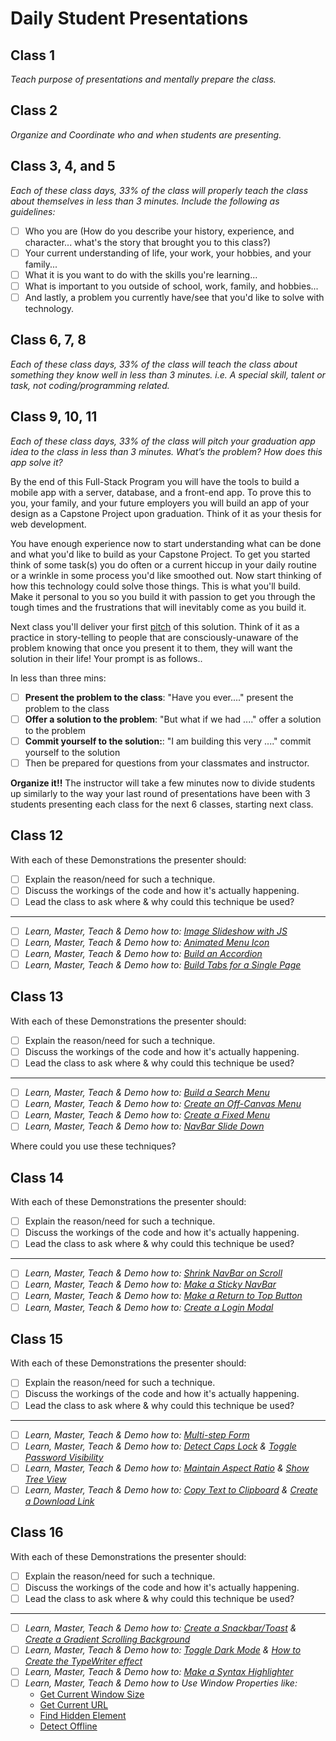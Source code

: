# Daily Student Presentations

<!-- Explain the purpose of presentations -->

## Class 1

*Teach purpose of presentations and mentally prepare the class.*

## Class 2

*Organize and Coordinate who and when students are presenting.*

## Class 3, 4, and 5

*Each of these class days, 33% of the class will properly teach the class about themselves in less than 3 minutes. Include the following as guidelines:*

- [ ] Who you are (How do you describe your history, experience, and character... what's the story that brought you to this class?)
- [ ] Your current understanding of life, your work, your hobbies, and your family...
- [ ] What it is you want to do with the skills you're learning...
- [ ] What is important to you outside of school, work, family, and hobbies...
- [ ] And lastly, a problem you currently have/see that you'd like to solve with technology.

## Class 6, 7, 8

*Each of these class days, 33% of the class will teach the class about something they know well in less than 3 minutes. i.e. A special skill, talent or task, not coding/programming related.*

## Class 9, 10, 11

*Each of these class days, 33% of the class will pitch your graduation app idea to the class in less than 3 minutes. What’s the problem? How does this app solve it?*

By the end of this Full-Stack Program you will have the tools to build a mobile app with a server, database, and a front-end app. To prove this to you, your family, and your future employers you will build an app of your design as a Capstone Project upon graduation. Think of it as your thesis for web development.

You have enough experience now to start understanding what can be done and what you'd like to build as your Capstone Project. To get you started think of some task(s) you do often or a current hiccup in your daily routine or a wrinkle in some process you'd like smoothed out. Now start thinking of how this technology could solve those things. This is what you'll build. Make it personal to you so you build it with passion to get you through the tough times and the frustrations that will inevitably come as you build it.

Next class you'll deliver your first [pitch](https://hbr.org/2003/09/how-to-pitch-a-brilliant-idea) of this solution. Think of it as a practice in story-telling to people that are consciously-unaware of the problem knowing that once you present it to them, they will want the solution in their life! Your prompt is as follows..

In less than three mins:

- [ ] **Present the problem to the class**: "Have you ever...." present the problem to the class
- [ ] **Offer a solution to the problem**: "But what if we had ...." offer a solution to the problem
- [ ] **Commit yourself to the solution:**: "I am building this very ...." commit yourself to the solution
- [ ] Then be prepared for questions from your classmates and instructor.

**Organize it!!** The instructor will take a few minutes now to divide students up similarly to the way your last round of presentations have been with 3 students presenting each class for the next 6 classes, starting next class.

## Class 12

With each of these Demonstrations the presenter should:

- [ ] Explain the reason/need for such a technique.
- [ ] Discuss the workings of the code and how it's actually happening.
- [ ] Lead the class to ask where & why could this technique be used?

*****

- [ ] *Learn, Master, Teach & Demo how to: [Image Slideshow with JS](https://www.w3schools.com/howto/howto_js_slideshow.asp)*
- [ ] *Learn, Master, Teach & Demo how to: [Animated Menu Icon](https://www.w3schools.com/howto/howto_css_menu_icon.asp)*
- [ ] *Learn, Master, Teach & Demo how to: [Build an Accordion](https://www.w3schools.com/howto/howto_js_accordion.asp)*
- [ ] *Learn, Master, Teach & Demo how to: [Build Tabs for a Single Page](https://www.w3schools.com/howto/howto_js_tabs.asp)*

## Class 13

With each of these Demonstrations the presenter should:

- [ ] Explain the reason/need for such a technique.
- [ ] Discuss the workings of the code and how it's actually happening.
- [ ] Lead the class to ask where & why could this technique be used?

*****

- [ ] *Learn, Master, Teach & Demo how to: [Build a Search Menu](https://www.w3schools.com/howto/howto_js_search_menu.asp)*
- [ ] *Learn, Master, Teach & Demo how to: [Create an Off-Canvas Menu](https://www.w3schools.com/howto/howto_js_off-canvas.asp)*
- [ ] *Learn, Master, Teach & Demo how to: [Create a Fixed Menu](https://www.w3schools.com/howto/howto_css_fixed_menu.asp)*
- [ ] *Learn, Master, Teach & Demo how to: [NavBar Slide Down](https://www.w3schools.com/howto/howto_js_navbar_slide.asp)*

Where could you use these techniques?

## Class 14

With each of these Demonstrations the presenter should:

- [ ] Explain the reason/need for such a technique.
- [ ] Discuss the workings of the code and how it's actually happening.
- [ ] Lead the class to ask where & why could this technique be used?

*****

- [ ] *Learn, Master, Teach & Demo how to: [Shrink NavBar on Scroll](https://www.w3schools.com/howto/howto_js_navbar_shrink_scroll.asp)*
- [ ] *Learn, Master, Teach & Demo how to: [Make a Sticky NavBar](https://www.w3schools.com/howto/howto_js_navbar_sticky.asp)*
- [ ] *Learn, Master, Teach & Demo how to: [Make a Return to Top Button](https://www.w3schools.com/howto/tryit.asp?filename=tryhow_js_scroll_to_top)*
- [ ] *Learn, Master, Teach & Demo how to: [Create a Login Modal](https://www.w3schools.com/howto/howto_css_login_form.asp)*

## Class 15

With each of these Demonstrations the presenter should:

- [ ] Explain the reason/need for such a technique.
- [ ] Discuss the workings of the code and how it's actually happening.
- [ ] Lead the class to ask where & why could this technique be used?

*****

- [ ] *Learn, Master, Teach & Demo how to: [Multi-step Form](https://www.w3schools.com/howto/howto_js_form_steps.asp)*
- [ ] *Learn, Master, Teach & Demo how to: [Detect Caps Lock](https://www.w3schools.com/howto/howto_js_detect_capslock.asp) & [Toggle Password Visibility](https://www.w3schools.com/howto/howto_js_toggle_password.asp)*
- [ ] *Learn, Master, Teach & Demo how to: [Maintain Aspect Ratio](https://www.w3schools.com/howto/howto_css_aspect_ratio.asp ) & [Show Tree View](https://www.w3schools.com/howto/howto_js_treeview.asp)*
- [ ] *Learn, Master, Teach & Demo how to: [Copy Text to Clipboard](https://www.w3schools.com/howto/howto_js_copy_clipboard.asp) & [Create a Download Link](https://www.w3schools.com/howto/howto_html_download_link.asp)*

## Class 16

With each of these Demonstrations the presenter should:

- [ ] Explain the reason/need for such a technique.
- [ ] Discuss the workings of the code and how it's actually happening.
- [ ] Lead the class to ask where & why could this technique be used?

*****

- [ ] *Learn, Master, Teach & Demo how to: [Create a Snackbar/Toast](https://www.w3schools.com/howto/howto_js_snackbar.asp) & [Create a Gradient Scrolling Background](https://www.w3schools.com/howto/howto_css_bg_gradient_scroll.asp)*
- [ ] *Learn, Master, Teach & Demo how to: [Toggle Dark Mode](https://www.w3schools.com/howto/howto_js_toggle_dark_mode.asp) & [How to Create the TypeWriter effect](https://www.w3schools.com/howto/howto_js_typewriter.asp)*
- [ ] *Learn, Master, Teach & Demo how to: [Make a Syntax Highlighter](https://www.w3schools.com/howto/howto_syntax_highlight.asp)*
- [ ] *Learn, Master, Teach & Demo how to Use Window Properties like:*
    * [Get Current Window Size](https://www.w3schools.com/howto/howto_js_get_current_window.asp)
    * [Get Current URL](https://www.w3schools.com/howto/howto_js_get_url.asp)
    * [Find Hidden Element](https://www.w3schools.com/howto/howto_js_check_hidden.asp)
    * [Detect Offline](https://www.w3schools.com/howto/howto_js_offline_detection.asp)
